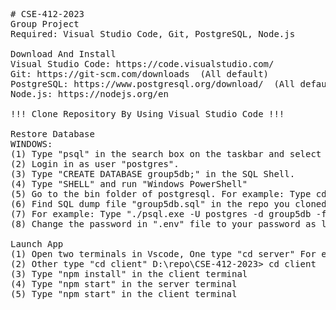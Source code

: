 <pre>
# CSE-412-2023
Group Project
Required: Visual Studio Code, Git, PostgreSQL, Node.js

Download And Install
Visual Studio Code: https://code.visualstudio.com/
Git: https://git-scm.com/downloads  (All default)
PostgreSQL: https://www.postgresql.org/download/  (All default, Remeber the password you set for the super user "postgres")
Node.js: https://nodejs.org/en

!!! Clone Repository By Using Visual Studio Code !!!

Restore Database
WINDOWS: 
(1) Type "psql" in the search box on the taskbar and select "SQL Shell(psql)".
(2) Login in as user "postgres".
(3) Type "CREATE DATABASE group5db;" in the SQL Shell.
(4) Type "SHELL" and run "Windows PowerShell"
(5) Go to the bin folder of postgresql. For example: Type cd "C:\Program Files\PostgreSQL\16\bin" in Windows Shell
(6) Find SQL dump file "group5db.sql" in the repo you cloned and restore.
(7) For example: Type "./psql.exe -U postgres -d group5db -f D:\repo\postimage\group5db.sql" in Windows Shell
(8) Change the password in ".env" file to your password as logining postgres in the Database 

Launch App
(1) Open two terminals in Vscode, One type "cd server" For example: D:\repo\CSE-412-2023> cd server
(2) Other type "cd client" D:\repo\CSE-412-2023> cd client
(3) Type "npm install" in the client terminal
(4) Type "npm start" in the server terminal
(5) Type "npm start" in the client terminal
</pre>
